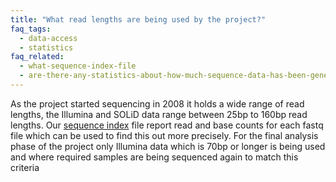 ```yaml
---
title: "What read lengths are being used by the project?"
faq_tags:
  - data-access
  - statistics
faq_related:
  - what-sequence-index-file
  - are-there-any-statistics-about-how-much-sequence-data-has-been-generated-project
---
```


As the project started sequencing in 2008 it holds a wide range of read lengths, the Illumina and SOLiD data range between 25bp to 160bp read lengths. Our [sequence index](http://ftp.1000genomes.ebi.ac.uk/vol1/ftp/README.sequence_data) file report read and base counts for each fastq file which can be used to find this out more precisely. For the final analysis phase of the project only Illumina data which is 70bp or longer is being used and where required samples are being sequenced again to match this criteria
